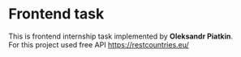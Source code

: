 # Frontend task

This is frontend internship task implemented by <b>Oleksandr Piatkin</b>.<br>
For this project used free API https://restcountries.eu/

